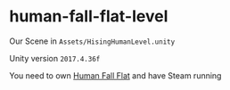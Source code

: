 # human-fall-flat-level

Our Scene in `Assets/HisingHumanLevel.unity`

Unity version `2017.4.36f`

You need to own [Human Fall Flat](https://store.steampowered.com/app/477160/Human_Fall_Flat/) and have Steam running
